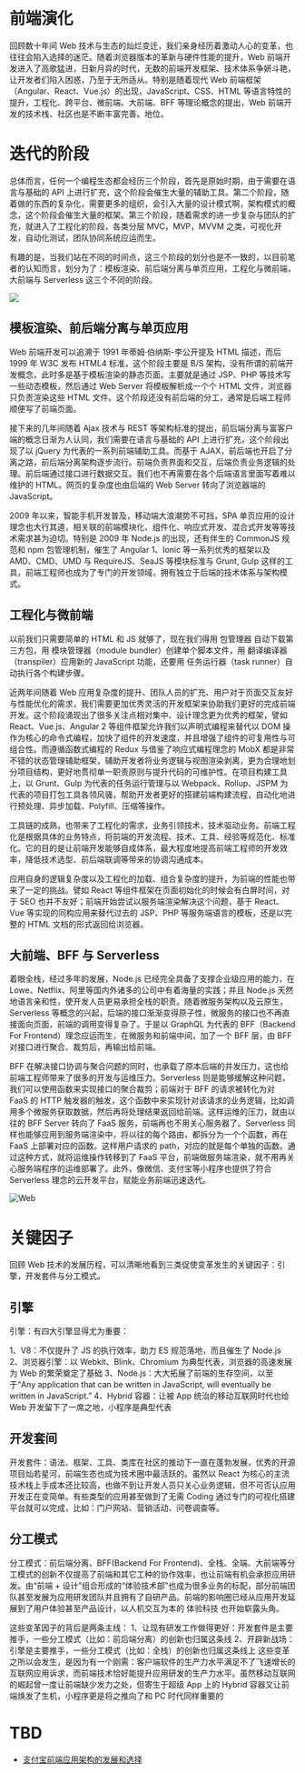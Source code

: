 # 前端演化

回顾数十年间 Web 技术与生态的灿烂变迁，我们亲身经历着激动人心的变革，也往往会陷入选择的迷茫。随着浏览器版本的革新与硬件性能的提升，Web 前端开发进入了高歌猛进，日新月异的时代，无数的前端开发框架、技术体系争妍斗艳，让开发者们陷入困惑，乃至于无所适从。特别是随着现代 Web 前端框架（Angular、React、Vue.js）的出现，JavaScript、CSS、HTML 等语言特性的提升，工程化、跨平台、微前端、大前端、BFF 等理论概念的提出，Web 前端开发的技术栈、社区也是不断丰富完善。地位。

# 迭代的阶段

总体而言，任何一个编程生态都会经历三个阶段，首先是原始时期，由于需要在语言与基础的 API 上进行扩充，这个阶段会催生大量的辅助工具。第二个阶段，随着做的东西的复杂化，需要更多的组织，会引入大量的设计模式啊，架构模式的概念，这个阶段会催生大量的框架。第三个阶段，随着需求的进一步复杂与团队的扩充，就进入了工程化的阶段，各类分层 MVC，MVP，MVVM 之类，可视化开发，自动化测试，团队协同系统应运而生。

有趣的是，当我们站在不同的时间点，这三个阶段的划分也是不一致的，以目前笔者的认知而言，划分为了：模板渲染、前后端分离与单页应用，工程化与微前端，大前端与 Serverless 这三个不同的阶段。

![](https://i.postimg.cc/50xXjKN9/image.png)

## 模板渲染、前后端分离与单页应用

Web 前端开发可以追溯于 1991 年蒂姆·伯纳斯-李公开提及 HTML 描述，而后 1999 年 W3C 发布 HTML4 标准，这个阶段主要是 B/S 架构，没有所谓的前端开发概念，此时多是基于模板渲染的静态页面。主要就是通过 JSP、PHP 等技术写一些动态模板，然后通过 Web Server 将模板解析成一个个 HTML 文件，浏览器只负责渲染这些 HTML 文件。这个阶段还没有前后端的分工，通常是后端工程师顺便写了前端页面。

接下来的几年间随着 Ajax 技术与 REST 等架构标准的提出，前后端分离与富客户端的概念日渐为人认同，我们需要在语言与基础的 API 上进行扩充，这个阶段出现了以 jQuery 为代表的一系列前端辅助工具。而基于 AJAX，前后端也开启了分离之路，前后端分离架构逐步流行。前端负责界面和交互，后端负责业务逻辑的处理。前后端通过接口进行数据交互。我们也不再需要在各个后端语言里面写着难以维护的 HTML。网页的复杂度也由后端的 Web Server 转向了浏览器端的 JavaScript。

2009 年以来，智能手机开发普及，移动端大浪潮势不可挡，SPA 单页应用的设计理念也大行其道，相关联的前端模块化、组件化、响应式开发、混合式开发等等技术需求甚为迫切。特别是 2009 年 Node.js 的出现，还有伴生的 CommonJS 规范和 npm 包管理机制，催生了 Angular 1、Ionic 等一系列优秀的框架以及 AMD、CMD、UMD 与 RequireJS、SeaJS 等模块标准与 Grunt, Gulp 这样的工具，前端工程师也成为了专门的开发领域，拥有独立于后端的技术体系与架构模式。

## 工程化与微前端

以前我们只需要简单的 HTML 和 JS 就够了，现在我们得用 包管理器 自动下载第三方包，用 模块管理器（module bundler）创建单个脚本文件，用 翻译编译器（transpiler）应用新的 JavaScript 功能，还要用 任务运行器（task runner）自动执行各个构建步骤。

近两年间随着 Web 应用复杂度的提升、团队人员的扩充、用户对于页面交互友好与性能优化的需求，我们需要更加优秀灵活的开发框架来协助我们更好的完成前端开发。这个阶段涌现出了很多关注点相对集中、设计理念更为优秀的框架，譬如 React、Vue.js、Angular 2 等组件框架允许我们以声明式编程来替代以 DOM 操作为核心的命令式编程，加快了组件的开发速度，并且增强了组件的可复用性与可组合性。而遵循函数式编程的 Redux 与借鉴了响应式编程理念的 MobX 都是非常不错的状态管理辅助框架，辅助开发者将业务逻辑与视图渲染剥离，更为合理地划分项目结构，更好地贯彻单一职责原则与提升代码的可维护性。在项目构建工具上，以 Grunt、Gulp 为代表的任务运行管理与以 Webpack、Rollup、JSPM 为代表的项目打包工具各领风骚，帮助开发者更好的搭建前端构建流程，自动化地进行预处理、异步加载、Polyfill、压缩等操作。

工具链的成熟，也带来了工程化的需求，业务引领技术，技术驱动业务。前端工程化是根据具体的业务特点，将前端的开发流程、技术、工具、经验等规范化、标准化。它的目的是让前端开发能够自成体系，最大程度地提高前端工程师的开发效率，降低技术选型、前后端联调等带来的协调沟通成本。

应用自身的逻辑复杂度以及工程化的加载、组合复杂度的提升，为前端的性能也带来了一定的挑战。譬如 React 等组件框架在页面初始化的时候会有白屏时间，对于 SEO 也并不友好；前端开始尝试以服务端渲染解决这个问题，基于 React、Vue 等实现的同构应用来替代过去的 JSP、PHP 等服务端语言的模板，还是以完整的 HTML 文档的形式返回给浏览器。

## 大前端、BFF 与 Serverless

着眼全栈，经过多年的发展，Node.js 已经完全具备了支撑企业级应用的能力，在 Lowe、Netflix、阿里等国内外诸多的公司中有着海量的实践；并且 Node.js 天然地语言亲和性，使开发人员更易承担全栈的职责。随着微服务架构以及云原生，Serverless 等概念的兴起，后端的接口渐渐变得原子性，微服务的接口也不再直接面向页面，前端的调用变得复杂了。于是以 GraphQL 为代表的 BFF（Backend For Frontend）理念应运而生，在微服务和前端中间，加了一个 BFF 层，由 BFF 对接口进行聚合、裁剪后，再输出给前端。

BFF 在解决接口协调与聚合问题的同时，也承载了原本后端的并发压力，这也给前端工程师带来了很多的开发与运维压力。Serverless 则是能够缓解这种问题，我们可以使用函数来实现接口的聚合裁剪；前端对于 BFF 的请求被转化为对 FaaS 的 HTTP 触发器的触发，这个函数中来实现针对该请求的业务逻辑，比如调用多个微服务获取数据，然后再将处理结果返回给前端。这样运维的压力，就由以往的 BFF Server 转向了 FaaS 服务，前端再也不用关心服务器了。Serverless 同样也能够应用到服务端渲染中，将以往的每个路由，都拆分为一个个函数，再在 FaaS 上部署对应的函数。这样用户请求的 path，对应的就是每个单独的函数。通过这种方式，就将运维操作转移到了 FaaS 平台，前端做服务端渲染，就不用再关心服务端程序的运维部署了。此外，像微信、支付宝等小程序也提供了符合 Serverless 理念的云开发平台，赋能业务前端迅速迭代。

![Web](https://s2.ax1x.com/2019/09/07/nljt0K.png)

# 关键因子

回顾 Web 技术的发展历程，可以清晰地看到三类促使变革发生的关键因子：引擎，开发套件与分工模式。

## 引擎

引擎：有四大引擎显得尤为重要：

1、V8：不仅提升了 JS 的执行效率，助力 ES 规范落地，而且催生了 Node.js
2、浏览器引擎：以 Webkit、Blink、Chromium 为典型代表，浏览器的高速发展为 Web 的繁荣奠定了基础
3、Node.js：大大拓展了前端的生存空间，以至于“Any application that can be written in JavaScript, will eventually be written in JavaScript.”
4、Hybrid 容器：让被 App 统治的移动互联网时代也给 Web 开发留下了一席之地，小程序是典型代表

## 开发套间

开发套件：语法、框架、工具、类库在社区的推动下一直在蓬勃发展，优秀的开源项目灿若星河，前端生态也成为技术圈中最活跃的。虽然以 React 为核心的主流技术栈上手成本还比较高，也做不到让开发人员只关心业务逻辑，但不可否认应用开发正在变简单。有些类型的应用甚至做到了无需 Coding 通过专门的可视化搭建平台就可以完成，比如：门户网站、营销活动、问卷调查等。

## 分工模式

分工模式：前后端分离、BFF(Backend For Frontend)、全栈、全端、大前端等分工模式的创新不仅提高了前端和其它工种的协作效率，也让前端有机会承担应用研发。由“前端 + 设计”组合形成的“体验技术部”也成为很多业务的标配，部分前端团队甚至发展为应用研发团队并且拥有了自研产品。前端的影响圈已经从应用开发延展到了用户体验甚至产品设计，以人机交互为本的 体验科技 也开始崭露头角。

这些变革因子的背后是两条主线：
1、让现有研发工作做得更好：开发套件是主要推手，一些分工模式（比如：前后端分离）的创新也归属这条线
2、开辟新战场：引擎是主要推手，一些分工模式（比如：全栈）的创新也归属这条线上
这些变革之所以会发生，是因为有一个刚需：客户端软件的生产力水平满足不了飞速增长的互联网应用诉求，而前端技术恰好能提升应用研发的生产力水平。虽然移动互联网的崛起曾一度让前端缺少发力之处，但寄生于超级 App 上的 Hybrid 容器又让前端焕发了生机，小程序更是将之推向了和 PC 时代同样重要的

# TBD

- [支付宝前端应用架构的发展和选择](https://github.com/sorrycc/blog/issues/6)
